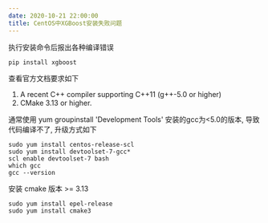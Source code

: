 ```yaml
---
date: 2020-10-21 22:00:00
title: CentOS中XGBoost安装失败问题
---
```


执行安装命令后报出各种编译错误
```
pip install xgboost
```

查看官方文档要求如下

1. A recent C++ compiler supporting C++11 (g++-5.0 or higher)
2. CMake 3.13 or higher.


通常使用 yum groupinstall 'Development Tools' 安装的gcc为<5.0的版本, 导致代码编译不了, 升级方式如下

```
sudo yum install centos-release-scl
sudo yum install devtoolset-7-gcc*
scl enable devtoolset-7 bash
which gcc
gcc --version
```

安装 cmake 版本 >= 3.13 

```
sudo yum install epel-release
sudo yum install cmake3
```